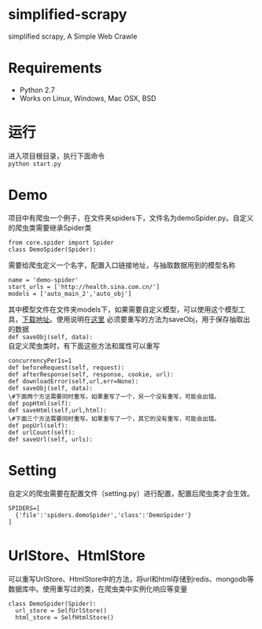 # simplified-scrapy
simplified scrapy, A Simple Web Crawle
# Requirements
+ Python 2.7
+ Works on Linux, Windows, Mac OSX, BSD
# 运行
进入项目根目录，执行下面命令  
`python start.py`
# Demo
项目中有爬虫一个例子，在文件夹spiders下，文件名为demoSpider.py。自定义的爬虫类需要继承Spider类
```
from core.spider import Spider 
class DemoSpider(Spider):
```
需要给爬虫定义一个名字，配置入口链接地址，与抽取数据用到的模型名称
```
name = 'demo-spider'
start_urls = ['http://health.sina.com.cn/']
models = ['auto_main_2','auto_obj']
```
其中模型文件在文件夹models下，如果需要自定义模型，可以使用这个模型工具，[下载地址](https://github.com/yiyedata/yiyespider/raw/master/publish/yiyeclient_0.9.zip)。使用说明在[这里](https://github.com/yiyedata/yiyespider/raw/master/%E4%B8%80%E4%B8%9A%E5%88%86%E5%B8%83%E5%BC%8F%E9%80%9A%E7%94%A8%E9%87%87%E9%9B%86%E7%B3%BB%E7%BB%9F%E6%A8%A1%E5%9E%8B%E5%B7%A5%E5%85%B7%E6%96%87%E6%A1%A3.docx)
必须要重写的方法为saveObj，用于保存抽取出的数据  
`def saveObj(self, data):`  
自定义爬虫类时，有下面这些方法和属性可以重写
```
concurrencyPer1s=1
def beforeRequest(self, request):
def afterResponse(self, response, cookie, url):
def downloadError(self,url,err=None):
def saveObj(self, data):
\#下面两个方法需要同时重写。如果重写了一个，另一个没有重写，可能会出错。
def popHtml(self):
def saveHtml(self,url,html):
\#下面三个方法需要同时重写。如果重写了一个，其它的没有重写，可能会出错。
def popUrl(self):
def urlCount(self):
def saveUrl(self, urls):
```
# Setting
自定义的爬虫需要在配置文件（setting.py）进行配置，配置后爬虫类才会生效。
```
SPIDERS=[
  {'file':'spiders.demoSpider','class':'DemoSpider'}
]
```

# UrlStore、HtmlStore
可以重写UrlStore、HtmlStore中的方法，将url和html存储到redis、mongodb等数据库中。使用重写过的类，在爬虫类中实例化响应等变量
```
class DemoSpider(Spider):
  url_store = SelfUrlStore()
  html_store = SelfHtmlStore()
```


